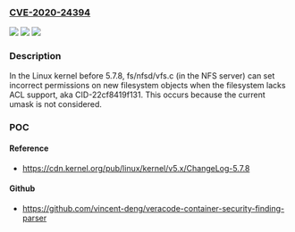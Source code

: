 ### [CVE-2020-24394](https://cve.mitre.org/cgi-bin/cvename.cgi?name=CVE-2020-24394)
![](https://img.shields.io/static/v1?label=Product&message=n%2Fa&color=blue)
![](https://img.shields.io/static/v1?label=Version&message=n%2Fa&color=blue)
![](https://img.shields.io/static/v1?label=Vulnerability&message=n%2Fa&color=brighgreen)

### Description

In the Linux kernel before 5.7.8, fs/nfsd/vfs.c (in the NFS server) can set incorrect permissions on new filesystem objects when the filesystem lacks ACL support, aka CID-22cf8419f131. This occurs because the current umask is not considered.

### POC

#### Reference
- https://cdn.kernel.org/pub/linux/kernel/v5.x/ChangeLog-5.7.8

#### Github
- https://github.com/vincent-deng/veracode-container-security-finding-parser

